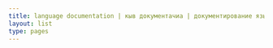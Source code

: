 ```yaml
---
title: language documentation | кыв документачиа | документирование языков | кӣлэ документацья
layout: list
type: pages
---
```

